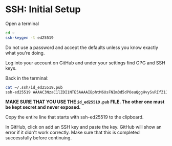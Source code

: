 # SSH: Initial Setup

Open a terminal
```bash
cd ~
ssh-keygen -t ed25519
```

Do not use a password and accept the defaults unless you know exactly what you're doing.

Log into your account on GitHub and under your settings find GPG and SSH keys.

Back in the terminal:
```bash
cat ~/.ssh/id_ed25519.pub
ssh-ed25519 AAAAC3NzaC1lZDI1NTE5AAAAIBphtM6UsFNIm3d5dPOeuQggHvySvRIfZ1JY6QtjepJi punchcode@Punchcodes-MacBook-Pro.local
```

**MAKE SURE THAT YOU USE THE `id_ed25519.pub` FILE. The other one must be kept secret and never exposed.**

Copy the entire line that starts with ssh-ed25519 to the clipboard.

In GitHub, click on add an SSH key and paste the key. GitHub will show an error if it didn't work correctly. Make sure that this is completed successfully before continuing.
